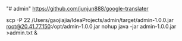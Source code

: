 "# admin" 
https://github.com/junjun888/google-translater

scp -P 22 /Users/gaojiajia/IdeaProjects/admin/target/admin-1.0.0.jar root@20.41.77.150:/opt/admin-1.0.0.jar
nohup java -jar admin-1.0.0.jar >admin.txt &